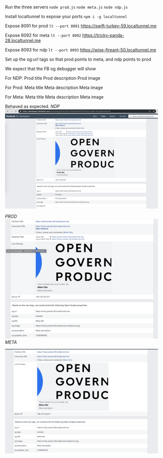 Run the three servers
`node prod.js` 
`node meta.js`
`node ndp.js`

Install localtunnel to expose your ports
`npm i -g localtunnel`

Expose 8091 for prod
`lt --port 8091`
https://swift-turkey-59.localtunnel.me

Expose 8092 for meta
`lt --port 8092`
https://tricky-panda-28.localtunnel.me

Expose 8093 for ndp
`lt --port 8093`
https://wise-fireant-50.localtunnel.me

Set up the og:url tags so that prod points to meta, and ndp points to prod

We expect that the FB og debugger will show

For NDP:
Prod title
Prod description
Prod image 

For Prod:
Meta title
Meta description
Meta image

For Meta:
Meta title
Meta description
Meta image

Behaved as expected.
*NDP*
![NDP](screenshot-ndp.png)

*PROD*
![prod](screenshot-prod.png)
*META*

![meta](screenshot-meta.png)
